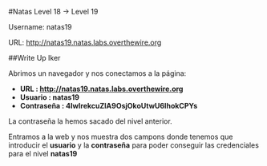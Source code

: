 #Natas Level 18 → Level 19

Username: natas19

URL:      http://natas19.natas.labs.overthewire.org

##Write Up Iker

Abrimos un navegador y nos conectamos a la página: 

- **URL        : http://natas19.natas.labs.overthewire.org** 
- **Usuario    : natas19**
- **Contraseña : 4IwIrekcuZlA9OsjOkoUtwU6lhokCPYs**

La contraseña la hemos sacado del nivel anterior.

Entramos a la web y nos muestra dos campons donde tenemos que introducir el **usuario** y la **contraseña** para poder conseguir las credenciales para el nivel **natas19**
